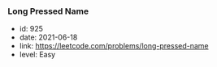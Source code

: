 ### Long Pressed Name

* id: 925
* date: 2021-06-18
* link: https://leetcode.com/problems/long-pressed-name
* level: Easy
